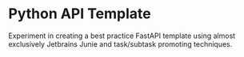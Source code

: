 # Python API Template

Experiment in creating a best practice FastAPI template using almost exclusively Jetbrains Junie and task/subtask
promoting techniques.

